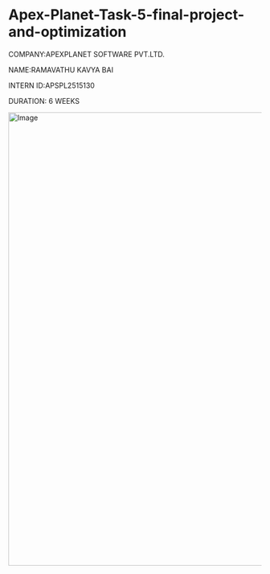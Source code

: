 # Apex-Planet-Task-5-final-project-and-optimization

COMPANY:APEXPLANET SOFTWARE PVT.LTD.

NAME:RAMAVATHU KAVYA BAI

INTERN ID:APSPL2515130

DURATION: 6 WEEKS

<img width="1893" height="901" alt="Image" src="https://github.com/user-attachments/assets/05abaf65-02e0-484b-aeea-a59c7191ca37" />

